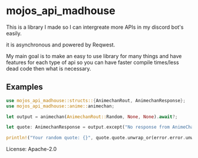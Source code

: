 # mojos_api_madhouse

This is a library I made so I can intergreate more APIs in my discord bot's easily.

it is asynchronous and powered by Reqwest.

My main goal is to make an easy to use library for many things and have features for each type of api so you can have faster compile times/less dead code then what is necessary.

## Examples
```rust
use mojos_api_madhouse::structs::{AnimechanRout, AnimechanResponse};
use mojos_api_madhouse::anime::animechan;

let output = animechan(AnimechanRout::Random, None, None).await?;

let quote: AnimechanResponse = output.except("No response from AnimeChan API").first().expect("There should always be an output!").to_owned();

println!("Your random quote: {}", quote.quote.unwrap_or(error.error.unwrap()));

```

License: Apache-2.0
